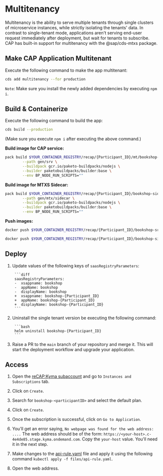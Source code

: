 # Multitenancy

Multitenancy is the ability to serve multiple tenants through single clusters of microservice instances, while strictly isolating the tenants' data.
In contrast to single-tenant mode, applications aren't serving end-user request immediately after deployment, but wait for tenants to subscribe.
CAP has built-in support for multitenancy with the @sap/cds-mtxs package.

## Make CAP Application Multitenant

Execute the following command to make the app multitenant:

```bash
cds add multitenancy --for production
```

`Note`: Make sure you install the newly added dependencies by executing `npm i`.

## Build & Containerize

Execute the following command to build the app:

```bash
cds build --production
```

(Make sure you execute `npm i` after executing the above command.)

**Build image for CAP service:**

```bash
pack build $YOUR_CONTAINER_REGISTRY/recap/{Participant_ID}/mt/bookshop-srv \
        --path gen/srv \
        --buildpack gcr.io/paketo-buildpacks/nodejs \
        --builder paketobuildpacks/builder:base \
        --env BP_NODE_RUN_SCRIPTS=""
```

**Build image for MTXS Sidecar:**

```bash
pack build $YOUR_CONTAINER_REGISTRY/recap/{Participant_ID}/bookshop-sidecar \
        --path gen/mtx/sidecar \
        --buildpack gcr.io/paketo-buildpacks/nodejs \
        --builder paketobuildpacks/builder:base \
        --env BP_NODE_RUN_SCRIPTS=""
```

**Push images:**

```bash
docker push $YOUR_CONTAINER_REGISTRY/recap/{Participant_ID}/bookshop-srv

docker push $YOUR_CONTAINER_REGISTRY/recap/{Participant_ID}/bookshop-sidecar
```

## Deploy

1. Update values of the following keys of `saasRegistryParameters`:

        ```diff
        saasRegistryParameters:
        -  xsappname: bookshop
        -  appName: bookshop
        -  displayName: bookshop
        +  xsappname: bookshop-{Participant_ID}
        +  appName: bookshop-{Participant_ID}
        +  displayName: bookshop-{Participant_ID}
        ```

2. Uninstall the single tenant version be executing the following command:

        ```bash
        helm uninstall bookshop-{Participant_ID}
        ```

3. Raise a PR to the `main` branch of your repository and merge it. This will start the deployment workflow and upgrade your application.

## Access

1. Open the [reCAP:Kyma subaccount](https://canary.cockpit.btp.int.sap/cockpit/#/globalaccount/6a8e3c4e-77ea-482c-b37b-4ce687a8bfe0/subaccount/0eef947e-8e50-4ffa-9676-51ae4db1976d/subaccountoverview) and go to `Instances and Subscriptions` tab.
2. Click on `Create`.
3. Search for `bookshop-<participantID>` and select the default plan.
4. Click on `Create`.
5. Once the subscription is successful, click on `Go to Application`.

6. You'll get an error saying, `No webpage was found for the web address: ....` The web address should be of the form: `https://<your-host>.c-4e4de85.stage.kyma.ondemand.com`. Copy the `your-host` value. You'll need it in the next step.

7. Make changes to the [api-rule.yaml](./../files/api-rule.yaml) file and apply it using the following command `kubectl apply -f files/api-rule.yaml`.
8. Open the web address.
